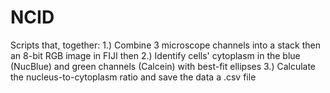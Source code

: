 # NCID
Scripts that, together: 
1.) Combine 3 microscope channels into a stack then an 8-bit RGB image in FIJI then 
2.) Identify cells' cytoplasm in the blue (NucBlue) and green channels (Calcein) with best-fit ellipses
3.) Calculate the nucleus-to-cytoplasm ratio and save the data a .csv file
